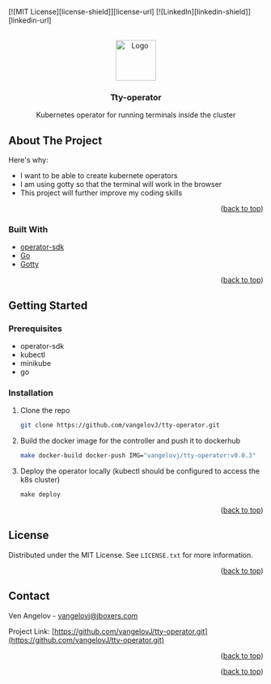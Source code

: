 <div id="top"></div>




<!-- PROJECT SHIELDS -->
[![MIT License][license-shield]][license-url]
[![LinkedIn][linkedin-shield]][linkedin-url]



<!-- PROJECT LOGO -->
<br />
<div align="center">
  <a href="https://github.com/othneildrew/Best-README-Template">
    <img src="images/logo.png" alt="Logo" width="80" height="80">
  </a>

<h3 align="center">Tty-operator</h3>

  <p align="center">
    Kubernetes operator for running terminals inside the cluster
    <br />
</div>




<!-- ABOUT THE PROJECT -->
## About The Project


Here's why:
* I want to be able to create kubernete operators
* I am using gotty so that the terminal will work in the browser
* This project will further improve my coding skills


<p align="right">(<a href="#top">back to top</a>)</p>



### Built With


* [operator-sdk](https://sdk.operatorframework.io/)
* [Go](https://golang.org/)
* [Gotty](https://github.com/yudai/gotty)

<p align="right">(<a href="#top">back to top</a>)</p>



<!-- GETTING STARTED -->
## Getting Started

### Prerequisites

* operator-sdk
* kubectl
* minikube
* go

### Installation

1. Clone the repo
   ```sh
   git clone https://github.com/vangelovJ/tty-operator.git
   ```
2. Build the docker image for the controller and push it to dockerhub
   ```sh
   make docker-build docker-push IMG="vangelovj/tty-operator:v0.0.3"
   ```
3. Deploy the operator locally (kubectl should be configured to access the k8s cluster)
   ```js
   make deploy
   ```

<p align="right">(<a href="#top">back to top</a>)</p>






<!-- LICENSE -->
## License

Distributed under the MIT License. See `LICENSE.txt` for more information.

<p align="right">(<a href="#top">back to top</a>)</p>



<!-- CONTACT -->
## Contact

Ven Angelov - vangelovj@jboxers.com

Project Link: [https://github.com/vangelovJ/tty-operator.git](https://github.com/vangelovJ/tty-operator.git)

<p align="right">(<a href="#top">back to top</a>)</p>





<p align="right">(<a href="#top">back to top</a>)</p>




